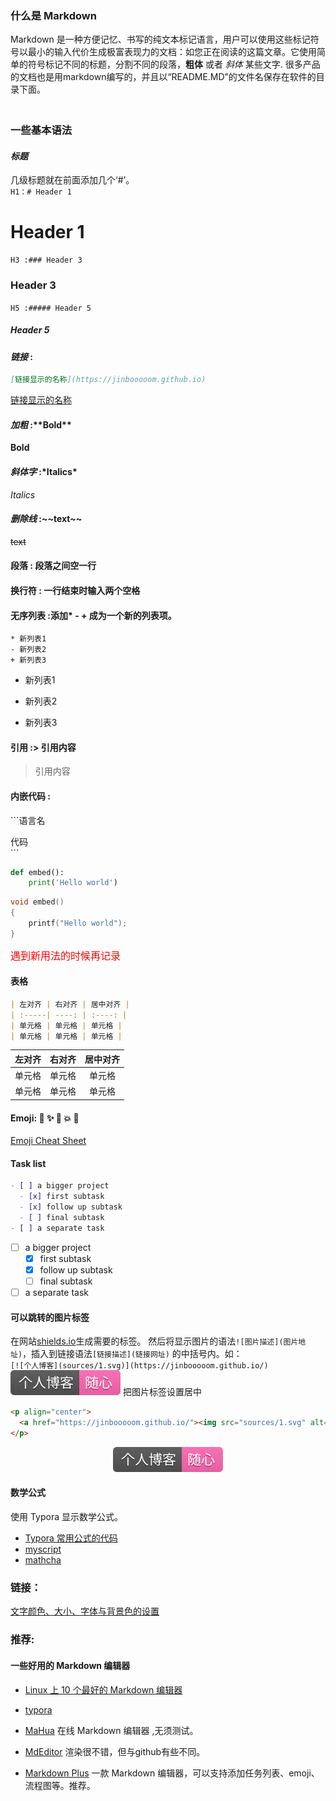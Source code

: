 ﻿
### 什么是 Markdown

Markdown 是一种方便记忆、书写的纯文本标记语言，用户可以使用这些标记符号以最小的输入代价生成极富表现力的文档：如您正在阅读的这篇文章。它使用简单的符号标记不同的标题，分割不同的段落，**粗体** 或者 *斜体* 某些文字.
很多产品的文档也是用markdown编写的，并且以“README.MD”的文件名保存在软件的目录下面。               
　　
### 一些基本语法  
#### *标题*
几级标题就在前面添加几个‘#’。  
`H1：# Header 1`   
# Header 1
`H3 :### Header 3`
### Header 3
`H5 :##### Header 5`     
##### Header 5 
#### *链接* :
```markdown
[链接显示的名称](https://jinbooooom.github.io)
```
[链接显示的名称](https://jinbooooom.github.io)        
#### *加粗* :\*\*Bold**
**Bold**  
#### *斜体字* :\*Italics*
*Italics*  
#### *删除线* :\~~text~~
~~text~~  
#### 段落 : 段落之间空一行           
#### 换行符 : 一行结束时输入两个空格           
#### 无序列表 :添加\* - + 成为一个新的列表项。  
```
* 新列表1  
- 新列表2  
+ 新列表3  
```
* 新列表1
- 新列表2
+ 新列表3

#### 引用 :\> 引用内容 
> 引用内容

#### 内嵌代码 : 

\`\`\`语言名 

代码  
\`\`\`
```python
def embed():
    print('Hello world')
```
```c
void embed()
{
    printf("Hello world");
}
```

<font color=red size=3 face="黑体">遇到新用法的时候再记录</font>

#### 表格
```markdown
| 左对齐 | 右对齐 | 居中对齐 |
| :-----| ----: | :----: |
| 单元格 | 单元格 | 单元格 |
| 单元格 | 单元格 | 单元格 |
```
| 左对齐 | 右对齐 | 居中对齐 |
| :-----| ----: | :----: |
| 单元格 | 单元格 | 单元格 |
| 单元格 | 单元格 | 单元格 |

#### Emoji: :panda_face: :sparkles: :camel: :boom: :pig:

[Emoji Cheat Sheet](http://www.emoji-cheat-sheet.com/)

#### Task list
```markdown
- [ ] a bigger project
  - [x] first subtask
  - [x] follow up subtask
  - [ ] final subtask
- [ ] a separate task
```

- [ ] a bigger project
  - [x] first subtask
  - [x] follow up subtask
  - [ ] final subtask
- [ ] a separate task

#### 可以跳转的图片标签
在网站[shields.io](https://shields.io/)生成需要的标签。
然后将显示图片的语法`![图片描述](图片地址)`，插入到链接语法`[链接描述](链接网址)` 的中括号内。如：  
`[![个人博客](sources/1.svg)](https://jinbooooom.github.io/)`  
[![个人博客](sources/1.svg)](https://jinbooooom.github.io/)
把图片标签设置居中    

```HTML
<p align="center">
  <a href="https://jinbooooom.github.io/"><img src="sources/1.svg" alt="博客"></a>
</p>
```
<p align="center">
  <a href="https://jinbooooom.github.io/"><img src="sources/1.svg" alt="博客"></a>
</p>

#### 数学公式

使用 Typora 显示数学公式。

- [Typora 常用公式的代码](https://blog.csdn.net/mingzhuo_126/article/details/82722455)
- [myscript](https://webdemo.myscript.com/views/math/index.html#)
- [mathcha](https://www.mathcha.io/)
### 链接：

[文字颜色、大小、字体与背景色的设置](https://blog.csdn.net/SimonITer/article/details/52249694)

### 推荐:  

#### 一些好用的 Markdown 编辑器  
- [Linux 上 10 个最好的 Markdown 编辑器](https://linux.cn/article-7623-1.html)

- [typora]()

- [MaHua](http://mahua.jser.me/?utm_source=mindstore.io) 在线 Markdown 编辑器 ,无须测试。  

- [MdEditor](https://www.mdeditor.com/) 渲染很不错，但与github有些不同。   

- [Markdown Plus](http://mdp.tylingsoft.com/) 一款 Markdown 编辑器，可以支持添加任务列表、emoji、流程图等。推荐。

  


